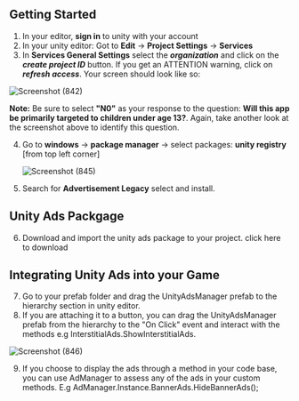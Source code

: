 ## Getting Started
1. In your editor, **sign in** to unity with your account
2. In your unity editor: Got to **Edit** -> **Project Settings** -> **Services**
3. In **Services General Settings** select the **_organization_** and click on the **_create project ID_** button. If you get an ATTENTION warning, click on **_refresh access_**. Your screen should look like so:
   
![Screenshot (842)](https://github.com/justPoly/monetization_project/assets/29443625/9580a52e-ebd1-404c-be8c-7ccb5439c5be)

**Note:** Be sure to select **"N0"** as your response to the question: **Will this app be primarily targeted to children under age 13?**. Again, take another look at the screenshot above to identify this question.

4. Go to **windows** -> **package manager** -> select packages: **unity registry** [from top left corner]
     
   ![Screenshot (845)](https://github.com/justPoly/monetization_project/assets/29443625/19200e57-517a-4000-8c5e-1056543f1c01)

6. Search for **Advertisement Legacy** select and install.

## Unity Ads Packgage
6. Download and import the unity ads package to your project.
   click here to download
   
## Integrating Unity Ads into your Game
7. Go to your prefab folder and drag the UnityAdsManager prefab to the hierarchy section in unity editor.
8. If you are attaching it to a button, you can drag the UnityAdsManager prefab from the hierarchy to the "On Click" event and interact with the methods e.g  InterstitialAds.ShowInterstitialAds.
   
![Screenshot (846)](https://github.com/justPoly/monetization_project/assets/29443625/6fc77a76-80f1-41e0-b206-ab42d5f682ee)

9. If you choose to display the ads through a method in your code base, you can use AdManager to assess any of the ads in your custom methods. E.g AdManager.Instance.BannerAds.HideBannerAds();


